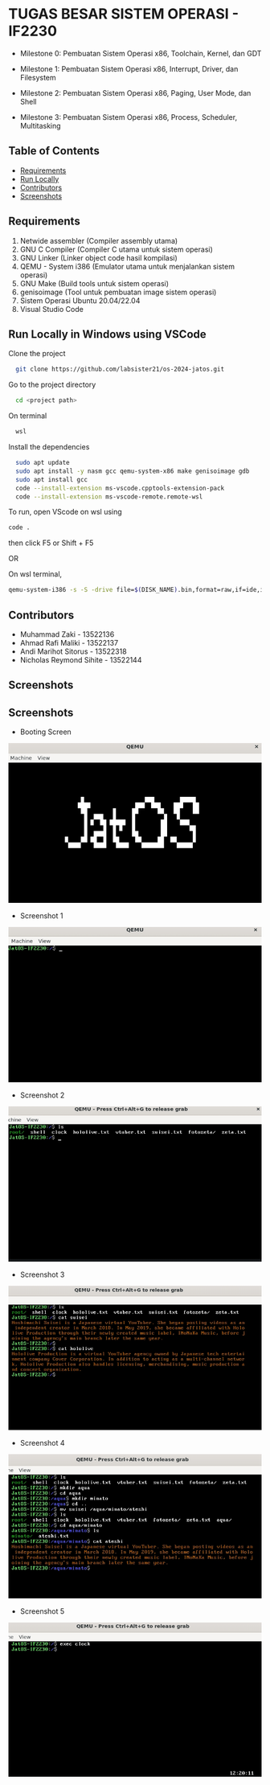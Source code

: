 
# TUGAS BESAR SISTEM OPERASI - IF2230 
- Milestone 0: Pembuatan Sistem Operasi x86, Toolchain, Kernel, dan GDT

- Milestone 1: Pembuatan Sistem Operasi x86, Interrupt, Driver, dan Filesystem

- Milestone 2: Pembuatan Sistem Operasi x86, Paging, User Mode, dan Shell

- Milestone 3: Pembuatan Sistem Operasi x86, Process, Scheduler, Multitasking



## Table of Contents
* [Requirements](#requirements)
* [Run Locally](#run-locally-in-windows-using-vscode)
* [Contributors](#contributors)
* [Screenshots](#screenshots)

## Requirements
 1. Netwide assembler (Compiler assembly utama)
 2. GNU C Compiler (Compiler C utama untuk sistem operasi)
 3. GNU Linker (Linker object code hasil kompilasi)
 4. QEMU - System i386 (Emulator utama untuk menjalankan sistem operasi)
 5. GNU Make (Build tools untuk sistem operasi)
 6. genisoimage (Tool untuk pembuatan image sistem operasi)
 7. Sistem Operasi Ubuntu 20.04/22.04
 8. Visual Studio Code


## Run Locally in Windows using VSCode

Clone the project

```bash
  git clone https://github.com/labsister21/os-2024-jatos.git
```

Go to the project directory

```bash
  cd <project path>
```

On terminal

```bash
  wsl
```

Install the dependencies

```bash
  sudo apt update
  sudo apt install -y nasm gcc qemu-system-x86 make genisoimage gdb
  sudo apt install gcc
  code --install-extension ms-vscode.cpptools-extension-pack
  code --install-extension ms-vscode-remote.remote-wsl    
```

To run, open VScode on wsl using
```bash
code .
```
then click F5 or Shift + F5

OR

On wsl terminal,
```bash
qemu-system-i386 -s -S -drive file=$(DISK_NAME).bin,format=raw,if=ide,index=0,media=disk -cdrom $(ISO_NAME).iso
```

## Contributors

- Muhammad Zaki - 13522136
- Ahmad Rafi Maliki - 13522137
- Andi Marihot Sitorus - 13522318
- Nicholas Reymond Sihite - 13522144

## Screenshots

## Screenshots

- Booting Screen

![Kill 0](./other/Screenshot1.jpg)

- Screenshot 1

![Screenshot 1](./other/Screenshot0.jpg)

- Screenshot 2

![Screenshot 2](./other/Screenshot3.jpg)

- Screenshot 3

![Screenshot 3](./other/Screenshot4.jpg)

- Screenshot 4

![Screenshot 4](./other/Screenshot5.jpg)

- Screenshot 5

![Screenshot 5](./other/Screenshot7.jpg)


